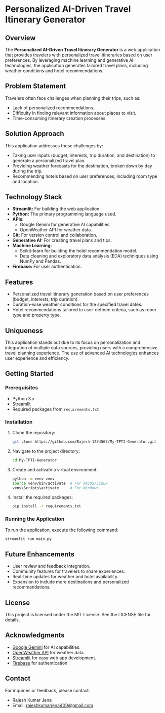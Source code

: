 # Personalized AI-Driven Travel Itinerary Generator

## Overview
The **Personalized AI-Driven Travel Itinerary Generator** is a web application that provides travelers with personalized travel itineraries based on user preferences. By leveraging machine learning and generative AI technologies, the application generates tailored travel plans, including weather conditions and hotel recommendations.

## Problem Statement
Travelers often face challenges when planning their trips, such as:
- Lack of personalized recommendations.
- Difficulty in finding relevant information about places to visit.
- Time-consuming itinerary creation processes.

## Solution Approach
This application addresses these challenges by:
- Taking user inputs (budget, interests, trip duration, and destination) to generate a personalized travel plan.
- Providing weather forecasts for the destination, broken down by day during the trip.
- Recommending hotels based on user preferences, including room type and location.

## Technology Stack
- **Streamlit:** For building the web application.
- **Python:** The primary programming language used.
- **APIs:** 
  - Google Gemini for generative AI capabilities.
  - OpenWeather API for weather data.
- **Git:** For version control and collaboration.
- **Generative AI:** For creating travel plans and tips.
- **Machine Learning:** 
  - Scikit-learn for building the hotel recommendation model.
  - Data cleaning and exploratory data analysis (EDA) techniques using NumPy and Pandas.
- **Firebase:** For user authentication.

## Features
- Personalized travel itinerary generation based on user preferences (budget, interests, trip duration).
- Duration-wise weather conditions for the specified travel dates.
- Hotel recommendations tailored to user-defined criteria, such as room type and property type.

## Uniqueness
This application stands out due to its focus on personalization and integration of multiple data sources, providing users with a comprehensive travel planning experience. The use of advanced AI technologies enhances user experience and efficiency.

## Getting Started
### Prerequisites
- Python 3.x
- Streamlit
- Required packages from `requirements.txt`

### Installation
1. Clone the repository:
   ```bash
   git clone https://github.com/Rajesh-1234567/My-TPTI-Generator.git
   ```
2. Navigate to the project directory:
   ```bash
   cd My-TPTI-Generator
   ```
3. Create and activate a virtual environment:
   ```bash
   python -m venv venv
   source venv/bin/activate  # For macOS/Linux
   venv\Scripts\activate     # For Windows
   ```
4. Install the required packages:
   ```bash
   pip install -r requirements.txt
   ```

### Running the Application
To run the application, execute the following command:
```bash
streamlit run main.py
```

## Future Enhancements
- User review and feedback integration.
- Community features for travelers to share experiences.
- Real-time updates for weather and hotel availability.
- Expansion to include more destinations and personalized recommendations.

## License
This project is licensed under the MIT License. See the LICENSE file for details.

## Acknowledgments
- [Google Gemini](https://cloud.google.com/generative-ai) for AI capabilities.
- [OpenWeather API](https://openweathermap.org/api) for weather data.
- [Streamlit](https://streamlit.io/) for easy web app development.
- [Firebase](https://firebase.google.com/) for authentication.

## Contact
For inquiries or feedback, please contact:
- Rajesh Kumar Jena
- Email: rajeshkumarjena400@gmail.com
